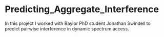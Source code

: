 # Predicting_Aggregate_Interference
In this project I worked with Baylor PhD student Jonathan Swindell to predict pairwise interference in dynamic spectrum access.

